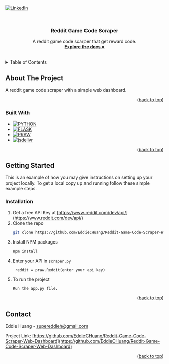 <a id="readme-top"></a>


[![LinkedIn][linkedin-shield]][linkedin-url]



<!-- PROJECT LOGO -->
<br />
<div align="center">


<h3 align="center">Reddit Game Code Scraper</h3>

  <p align="center">
    A reddit game code scarper that get reward code.
    <br />
    <a href="https://github.com/EddieCHuang/Reddit-Game-Code-Scraper-Web-Dashboard"><strong>Explore the docs »</strong></a>
    <br />
    <br />

  </p>
</div>



<!-- TABLE OF CONTENTS -->
<details>
  <summary>Table of Contents</summary>
  <ol>
    <li>
      <a href="#about-the-project">About The Project</a>
      <ul>
        <li><a href="#built-with">Built With</a></li>
      </ul>
    </li>
    <li>
      <a href="#getting-started">Getting Started</a>
      <ul>
        <li><a href="#prerequisites">Prerequisites</a></li>
        <li><a href="#installation">Installation</a></li>
      </ul>
    </li>
    <li><a href="#usage">Usage</a></li>
    <li><a href="#roadmap">Roadmap</a></li>
    <li><a href="#contact">Contact</a></li>
  </ol>
</details>



<!-- ABOUT THE PROJECT -->
## About The Project
A reddit game code scraper with a simple web dashboard.

<p align="right">(<a href="#readme-top">back to top</a>)</p>



### Built With

* [![PYTHON][Python.py]][Python-url]
* [![FLASK][Flask.py]][Flask-url]
* [![PRAW][Praw.py]][Praw-url]
* [![jsdelivr][Jsdelivr.html]][Jsdelivr-url]


<p align="right">(<a href="#readme-top">back to top</a>)</p>



<!-- GETTING STARTED -->
## Getting Started

This is an example of how you may give instructions on setting up your project locally.
To get a local copy up and running follow these simple example steps.


### Installation

1. Get a free API Key at [https://www.reddit.com/dev/api/](https://www.reddit.com/dev/api/)
2. Clone the repo
   ```sh
   git clone https://github.com/EddieCHuang/Reddit-Game-Code-Scraper-Web-Dashboard.git
   ```
3. Install NPM packages
   ```sh
   npm install
   ```
4. Enter your API in `scraper.py`
   ```
    reddit = praw.Reddit(enter your api key)
   ```
5. To run the project
   ```
   Run the app.py file.
   ```

<p align="right">(<a href="#readme-top">back to top</a>)</p>



<!-- CONTACT -->
## Contact

Eddie Huang - supereddieh@gmail.com

Project Link: [https://github.com/EddieCHuang/Reddit-Game-Code-Scraper-Web-Dashboard](https://github.com/EddieCHuang/Reddit-Game-Code-Scraper-Web-Dashboard)

<p align="right">(<a href="#readme-top">back to top</a>)</p>


<!-- https://www.markdownguide.org/basic-syntax/#reference-style-links -->
[linkedin-shield]: https://img.shields.io/badge/-LinkedIn-black.svg?style=for-the-badge&logo=linkedin&colorB=555
[linkedin-url]: https://www.linkedin.com/in/eddie-huang27/
[Flask.py]: https://img.shields.io/badge/Flask-Framework-lightgrey?logo=flask
[Flask-url]: https://flask.palletsprojects.com/en/stable/
[Praw.py]: https://img.shields.io/badge/PRAW-Reddit_API_Wrapper-ff4500?logo=reddit&logoColor=white
[Praw-url]: https://praw.readthedocs.io/en/stable/
[Jsdelivr.html]: https://img.shields.io/jsdelivr/npm/hm/axios
[Jsdelivr-url]: https://www.jsdelivr.com/
[Python.py]: https://img.shields.io/badge/python-3670A0?style=for-the-badge&logo=python&logoColor=ffdd54
[Python-url]: https://www.python.org/

